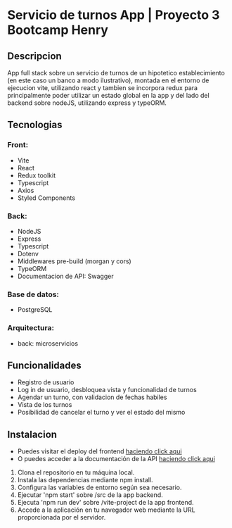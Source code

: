 # Servicio de turnos App | Proyecto 3 Bootcamp Henry

## Descripcion

App full stack sobre un servicio de turnos de un hipotetico establecimiento (en este caso un banco a modo ilustrativo), montada en el entorno de ejecucion vite, utilizando react y tambien se incorpora redux para principalmente poder utilizar un estado global en la app y del lado del backend sobre nodeJS, utilizando express y typeORM.

## Tecnologias
### Front:
-  Vite
-  React
-  Redux toolkit
-  Typescript
-  Axios
-  Styled Components

### Back:
-  NodeJS
-  Express
-  Typescript
-  Dotenv
-  Middlewares pre-build (morgan y cors)
-  TypeORM
-  Documentacion de API: Swagger

### Base de datos:
-  PostgreSQL

### Arquitectura:
-  back: microservicios


## Funcionalidades

- Registro de usuario 
- Log in de usuario, desbloquea vista y funcionalidad de turnos
- Agendar un turno, con validacion de fechas habiles
- Vista de los turnos
- Posibilidad de cancelar el turno y ver el estado del mismo

## Instalacion

- Puedes visitar el deploy del frontend [haciendo click aqui](https://pm-3-turn-service-frontend-t68h.vercel.app/)
- O puedes acceder a la documentación de la API [haciendo click aqui](https://pm3-turnservice-backend-production.up.railway.app/api/)

1. Clona el repositorio en tu máquina local.
2. Instala las dependencias mediante npm install.
3. Configura las variables de entorno según sea necesario.
4. Ejecutar 'npm start' sobre /src de la app backend.
5. Ejecuta 'npm run dev' sobre /vite-project de la app frontend.
6. Accede a la aplicación en tu navegador web mediante la URL proporcionada por el servidor.
